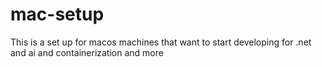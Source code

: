 # mac-setup
This is a set up for macos machines that want to start developing for .net and ai and containerization and more
